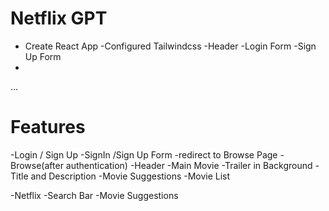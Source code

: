 # Netflix GPT

- Create React App
-Configured Tailwindcss
-Header
-Login Form
-Sign Up Form
-

...

# Features
-Login / Sign Up
-SignIn /Sign Up Form
-redirect to Browse Page
-Browse(after authentication)
 -Header
 -Main Movie
  -Trailer in Background
  -Title and Description
  -Movie Suggestions
  -Movie List

-Netflix
 -Search Bar
 -Movie Suggestions